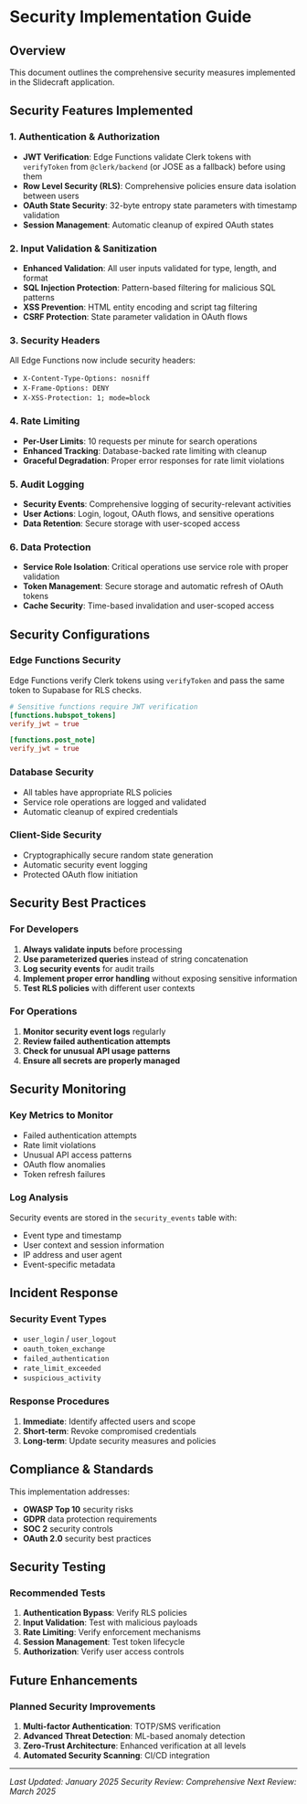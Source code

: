 # Security Implementation Guide

## Overview
This document outlines the comprehensive security measures implemented in the Slidecraft application.

## Security Features Implemented

### 1. Authentication & Authorization
- **JWT Verification**: Edge Functions validate Clerk tokens with `verifyToken` from `@clerk/backend` (or JOSE as a fallback) before using them
- **Row Level Security (RLS)**: Comprehensive policies ensure data isolation between users
- **OAuth State Security**: 32-byte entropy state parameters with timestamp validation
- **Session Management**: Automatic cleanup of expired OAuth states

### 2. Input Validation & Sanitization
- **Enhanced Validation**: All user inputs validated for type, length, and format
- **SQL Injection Protection**: Pattern-based filtering for malicious SQL patterns
- **XSS Prevention**: HTML entity encoding and script tag filtering
- **CSRF Protection**: State parameter validation in OAuth flows

### 3. Security Headers
All Edge Functions now include security headers:
- `X-Content-Type-Options: nosniff`
- `X-Frame-Options: DENY`
- `X-XSS-Protection: 1; mode=block`

### 4. Rate Limiting
- **Per-User Limits**: 10 requests per minute for search operations
- **Enhanced Tracking**: Database-backed rate limiting with cleanup
- **Graceful Degradation**: Proper error responses for rate limit violations

### 5. Audit Logging
- **Security Events**: Comprehensive logging of security-relevant activities
- **User Actions**: Login, logout, OAuth flows, and sensitive operations
- **Data Retention**: Secure storage with user-scoped access

### 6. Data Protection
- **Service Role Isolation**: Critical operations use service role with proper validation
- **Token Management**: Secure storage and automatic refresh of OAuth tokens
- **Cache Security**: Time-based invalidation and user-scoped access

## Security Configurations

### Edge Functions Security
Edge Functions verify Clerk tokens using `verifyToken` and pass the same token to Supabase for RLS checks.
```toml
# Sensitive functions require JWT verification
[functions.hubspot_tokens]
verify_jwt = true

[functions.post_note]
verify_jwt = true
```

### Database Security
- All tables have appropriate RLS policies
- Service role operations are logged and validated
- Automatic cleanup of expired credentials

### Client-Side Security
- Cryptographically secure random state generation
- Automatic security event logging
- Protected OAuth flow initiation

## Security Best Practices

### For Developers
1. **Always validate inputs** before processing
2. **Use parameterized queries** instead of string concatenation
3. **Log security events** for audit trails
4. **Implement proper error handling** without exposing sensitive information
5. **Test RLS policies** with different user contexts

### For Operations
1. **Monitor security event logs** regularly
2. **Review failed authentication attempts**
3. **Check for unusual API usage patterns**
4. **Ensure all secrets are properly managed**

## Security Monitoring

### Key Metrics to Monitor
- Failed authentication attempts
- Rate limit violations
- Unusual API access patterns
- OAuth flow anomalies
- Token refresh failures

### Log Analysis
Security events are stored in the `security_events` table with:
- Event type and timestamp
- User context and session information
- IP address and user agent
- Event-specific metadata

## Incident Response

### Security Event Types
- `user_login` / `user_logout`
- `oauth_token_exchange`
- `failed_authentication`
- `rate_limit_exceeded`
- `suspicious_activity`

### Response Procedures
1. **Immediate**: Identify affected users and scope
2. **Short-term**: Revoke compromised credentials
3. **Long-term**: Update security measures and policies

## Compliance & Standards

This implementation addresses:
- **OWASP Top 10** security risks
- **GDPR** data protection requirements
- **SOC 2** security controls
- **OAuth 2.0** security best practices

## Security Testing

### Recommended Tests
1. **Authentication Bypass**: Verify RLS policies
2. **Input Validation**: Test with malicious payloads
3. **Rate Limiting**: Verify enforcement mechanisms
4. **Session Management**: Test token lifecycle
5. **Authorization**: Verify user access controls

## Future Enhancements

### Planned Security Improvements
1. **Multi-factor Authentication**: TOTP/SMS verification
2. **Advanced Threat Detection**: ML-based anomaly detection
3. **Zero-Trust Architecture**: Enhanced verification at all levels
4. **Automated Security Scanning**: CI/CD integration

---

*Last Updated: January 2025*
*Security Review: Comprehensive*
*Next Review: March 2025*